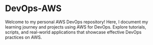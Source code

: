 # DevOps-AWS
Welcome to my personal AWS DevOps repository! Here, I document my learning journey and projects using AWS for DevOps. Explore tutorials, scripts, and real-world applications that showcase effective DevOps practices on AWS.
